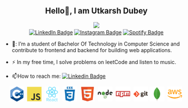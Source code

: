 <div id="name" align="center">
  <h2>Hello👋, I am Utkarsh Dubey</h2>
</div>
<div id="header" align="center">
  <img src="https://media4.giphy.com/media/v1.Y2lkPTc5MGI3NjExbG5xc2twNng5Y3BqN2gwcjYxNjIydTZiOTJ3MHM3bHZwYmE2bGF2aiZlcD12MV9pbnRlcm5hbF9naWZfYnlfaWQmY3Q9cw/H83F4AfL798AmtKXIL/giphy.webp" width="100"/>
</div>

<div id="badges" align="center">
  <a href="www.linkedin.com/in/utkarshdubey15"><img src="https://img.shields.io/badge/LinkedIn-blue?style=for-the-badge&logo=linkedin&logoColor=white" alt="LinkedIn Badge"/></a>
  <a href="www.instagram.com/utkarshhh"><img src="https://img.shields.io/badge/Instagram-E4405F?style=for-the-badge&logo=instagram&logoColor=white" alt="Instagram Badge"/></a>
  <a href="https://open.spotify.com/user/esjscw0tco67qohpnmznbh4kt"><img src="https://img.shields.io/badge/spotify-1ED760?logo=spotify&logoColor=white" alt="Spotify Badge" height="30px"/></a>
</div>

-   🔭: I’m a student of Bachelor Of Technology in Computer Science and contribute to frontend and backend for building web applications.

- :zap: In my free time, I solve problems on leetCode and listen to music.

- :mailbox:How to reach me: [![Linkedin Badge](https://img.shields.io/badge/-blue?style=flat&logo=Linkedin&logoColor=white)](www.linkedin.com/in/utkarshdubey15)

<div align="center">
  <img src="https://github.com/devicons/devicon/blob/master/icons/cplusplus/cplusplus-original.svg" title="C++" alt="Cplusplus" width="40" height="40"/>&nbsp;
  <img src="https://github.com/devicons/devicon/blob/master/icons/javascript/javascript-original.svg" title="JavaScript" alt="JavaScript" width="40" height="40"/>&nbsp;
  <img src="https://github.com/devicons/devicon/blob/master/icons/react/react-original-wordmark.svg" title="React" alt="React" width="40" height="40"/>&nbsp;
  <img src="https://github.com/devicons/devicon/blob/master/icons/css3/css3-plain-wordmark.svg"  title="CSS3" alt="CSS" width="40" height="40"/>&nbsp;
  <img src="https://github.com/devicons/devicon/blob/master/icons/html5/html5-original.svg" title="HTML5" alt="HTML" width="40" height="40"/>&nbsp;
  <img src="https://github.com/devicons/devicon/blob/master/icons/nodejs/nodejs-original-wordmark.svg" title="NodeJS" alt="NodeJS" width="40" height="40"/>&nbsp;
  <img src="https://github.com/devicons/devicon/blob/master/icons/npm/npm-original-wordmark.svg" title="NPM" alt="NPM" width="40" height="40"/>&nbsp;
  <img src="https://github.com/devicons/devicon/blob/master/icons/git/git-original-wordmark.svg" title="Git" **alt="Git" width="40" height="40"/>
  <img src="https://github.com/devicons/devicon/blob/master/icons/mongodb/mongodb-original.svg" title="MongoDB" alt="MongpDN" width="40" height="40"/>&nbsp;
  <img src="https://github.com/devicons/devicon/blob/master/icons/amazonwebservices/amazonwebservices-plain-wordmark.svg" title="AWS" alt="AWS" width="40" height="40"/>&nbsp;
</div>
